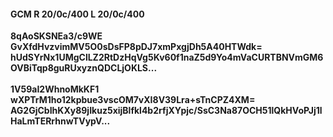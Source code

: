 #### GCM R 20/0c/400 L 20/0c/400
**8qAoSKSNEa3/c9WE**<br/>**GvXfdHvzvimMV5O0sDsFP8pDJ7xmPxgjDh5A40HTWdk=**<br/>**hUdSYrNx1UMgClLZ2RtDzHqVg5Kv60f1naZ5d9Yo4mVaCURTBNVmGM6OVBiTqp8guRUxyznQDCLjOKLS...**<br/><br/>
**1V59aI2WhnoMkKF1**<br/>**wXPTrM1ho12kpbue3vscOM7vXI8V39Lra+sTnCPZ4XM=**<br/>**AG2GjCbIhKXy89jIkuz5xijBlfkl4b2rfjXYpjc/SsC3Na87OCH51lQkHVoPJj1lHaLmTERrhnwTVypV...**